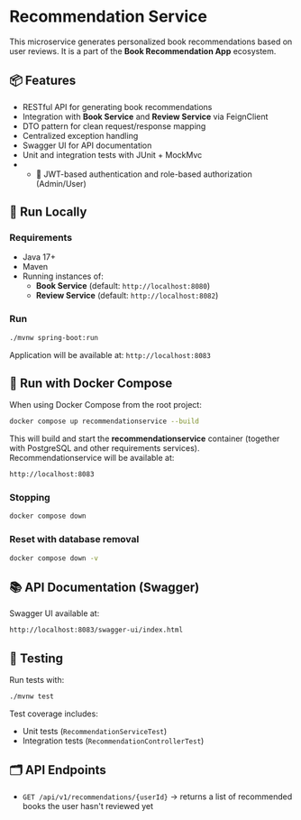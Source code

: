 # Recommendation Service

This microservice generates personalized book recommendations based on user reviews. It is a part of the **Book Recommendation App** ecosystem.

## 📦 Features

- RESTful API for generating book recommendations
- Integration with **Book Service** and **Review Service** via FeignClient
- DTO pattern for clean request/response mapping
- Centralized exception handling
- Swagger UI for API documentation
- Unit and integration tests with JUnit + MockMvc
- - 🔐 JWT-based authentication and role-based authorization (Admin/User)

## 🚀 Run Locally

### Requirements

- Java 17+
- Maven
- Running instances of:
    - **Book Service** (default: `http://localhost:8080`)
    - **Review Service** (default: `http://localhost:8082`)

### Run

```bash
./mvnw spring-boot:run
```

Application will be available at: `http://localhost:8083`

## 🐳 Run with Docker Compose

When using Docker Compose from the root project:

```bash
docker compose up recommendationservice --build
```

This will build and start the **recommendationservice** container (together with PostgreSQL and other requirements services). Recommendationservice will be available at:

```bash
http://localhost:8083
```

### Stopping

```bash
docker compose down
```

### Reset with database removal

```bash
docker compose down -v
```

## 📚 API Documentation (Swagger)

Swagger UI available at:

```bash
http://localhost:8083/swagger-ui/index.html
```

## 🧪 Testing

Run tests with:

```bash
./mvnw test
```

Test coverage includes:
- Unit tests (`RecommendationServiceTest`)
- Integration tests (`RecommendationControllerTest`)

## 🗂 API Endpoints

- `GET /api/v1/recommendations/{userId}` → returns a list of recommended books the user hasn't reviewed yet